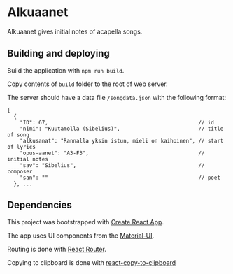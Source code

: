 # Alkuaanet

Alkuaanet gives initial notes of acapella songs.


## Building and deploying

Build the application with `npm run build`.

Copy contents of `build` folder to the root of web server.

The server should have a data file `/songdata.json` with the following format:

```
[
  {
    "ID": 67,                                                // id
    "nimi": "Kuutamolla (Sibelius)",                         // title of song
    "alkusanat": "Rannalla yksin istun, mieli on kaihoinen", // start of lyrics
    "opus-aanet": "A3-F3",                                   // initial notes
    "sav": "Sibelius",                                       // composer
    "san": ""                                                // poet
  }, ...
```

## Dependencies

This project was bootstrapped with [Create React App](https://github.com/facebook/create-react-app).

The app uses UI components from the [Material-UI](https://material-ui.com/).

Routing is done with [React Router](https://reacttraining.com/react-router/).

Copying to clipboard is done with [react-copy-to-clipboard](https://github.com/nkbt/react-copy-to-clipboard)
